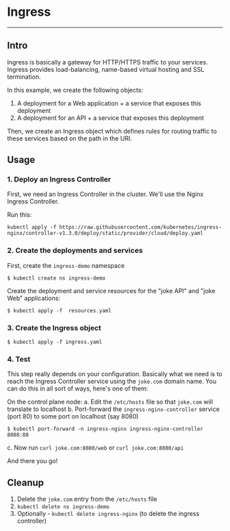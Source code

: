 # Ingress
---

## Intro

Ingress is basically a gateway for HTTP/HTTPS traffic to your services. Ingress
provides load-balancing, name-based virtual hosting and SSL termination.

In this example, we create the following objects:
1. A deployment for a Web application + a service that exposes this deployment
2. A deployment for an API +  a service that exposes this deployment

Then, we create an Ingress object which defines rules for routing traffic
to these services based on the path in the URI.

## Usage

### 1. Deploy an Ingress Controller
First, we need an Ingress Controller in the cluster. 
We'll use the Nginx Ingress Controller.

Run this:
```
kubectl apply -f https://raw.githubusercontent.com/kubernetes/ingress-nginx/controller-v1.3.0/deploy/static/provider/cloud/deploy.yaml
```


### 2. Create the deployments and services
First, create the `ingress-demo` namespace
```
$ kubectl create ns ingress-demo
```

Create the deployment and service resources for the "joke API" and "joke Web" applications:
```
$ kubectl apply -f  resources.yaml
```

### 3. Create the Ingress object
```
$ kubectl apply -f ingress.yaml
```

### 4. Test
This step really depends on your configuration.
Basically what we need is to reach the Ingress Controller service using the `joke.com` domain name.
You can do this in all sort of ways, here's one of them:

On the control plane node:
a. Edit the `/etc/hosts` file so that `joke.com` will translate to localhost
b. Port-forward the `ingress-nginx-controller` service (port 80) to some port on localhost (say 8080)
```
$ kubectl port-forward -n ingress-nginx ingress-nginx-controller 8080:80
```
c. Now run `curl joke.com:8080/web` or `curl joke.com:8080/api`

And there you go!


## Cleanup
1. Delete the `joke.com` entry from the `/etc/hosts` file
2. `kubectl delete ns ingress-demo`
3. Optionally - `kubectl delete ingress-nginx` (to delete the ingress controller)
